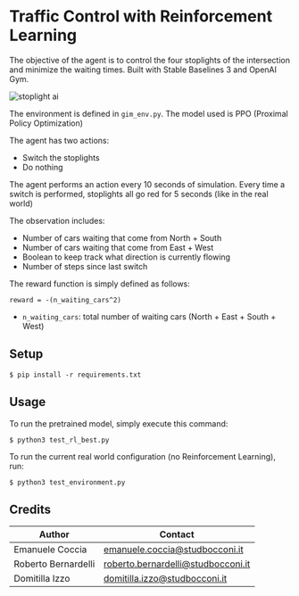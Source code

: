 # Traffic Control with Reinforcement Learning

The objective of the agent is to control the four stoplights of the intersection and minimize the waiting times. Built with Stable Baselines 3 and OpenAI Gym.

![stoplight ai](simulation.gif)

 The environment is defined in `gim_env.py`. The model used is PPO (Proximal Policy Optimization)

The agent has two actions:
* Switch the stoplights
* Do nothing

The agent performs an action every 10 seconds of simulation. Every time a switch is performed, stoplights all go red for 5 seconds (like in the real world)

The observation includes:
* Number of cars waiting that come from North + South
* Number of cars waiting that come from East + West
* Boolean to keep track what direction is currently flowing
* Number of steps since last switch

The reward function is simply defined as follows:

`reward = -(n_waiting_cars^2)`

- `n_waiting_cars`: total number of waiting cars (North + East + South + West)

## Setup

`$ pip install -r requirements.txt`

## Usage

To run the pretrained model, simply execute this command:

`$ python3 test_rl_best.py`

To run the current real world configuration (no Reinforcement Learning), run:

`$ python3 test_environment.py`

## Credits

| Author             | Contact                       
| ----------------   | ------------------------------
| Emanuele Coccia | emanuele.coccia@studbocconi.it 
| Roberto Bernardelli |	roberto.bernardelli@studbocconi.it
| Domitilla Izzo | domitilla.izzo@studbocconi.it 
